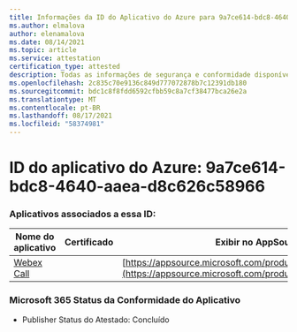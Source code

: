 ```yaml
---
title: Informações da ID do Aplicativo do Azure para 9a7ce614-bdc8-4640-aaea-d8c626c58966
ms.author: elmalova
author: elenamalova
ms.date: 08/14/2021
ms.topic: article
ms.service: attestation
certification_type: attested
description: Todas as informações de segurança e conformidade disponíveis para 9a7ce614-bdc8-4640-aaea-d8c626c58966.
ms.openlocfilehash: 2c835c70e9136c849d777072878b7c12391db180
ms.sourcegitcommit: bdc1c8f8fdd6592cfbb59c8a7cf38477bca26e2a
ms.translationtype: MT
ms.contentlocale: pt-BR
ms.lasthandoff: 08/17/2021
ms.locfileid: "58374981"
---
```

# <a name="azure-app-id-9a7ce614-bdc8-4640-aaea-d8c626c58966"></a>ID do aplicativo do Azure: 9a7ce614-bdc8-4640-aaea-d8c626c58966


### <a name="apps-associated-with-this-id"></a>Aplicativos associados a essa ID:
| **Nome do aplicativo** | **Certificado** | **Exibir no AppSource** |
|--------------|---------------|-----------------------|
| [Webex Call](https://docs.microsoft.com/microsoft-365-app-certification/forward/WA200001495) |  | [https://appsource.microsoft.com/product/office/WA200001495](https://appsource.microsoft.com/product/office/WA200001495) |

### <a name="microsoft-365-app-compliance-status"></a>Microsoft 365 Status da Conformidade do Aplicativo
- Publisher Status do Atestado: Concluído
